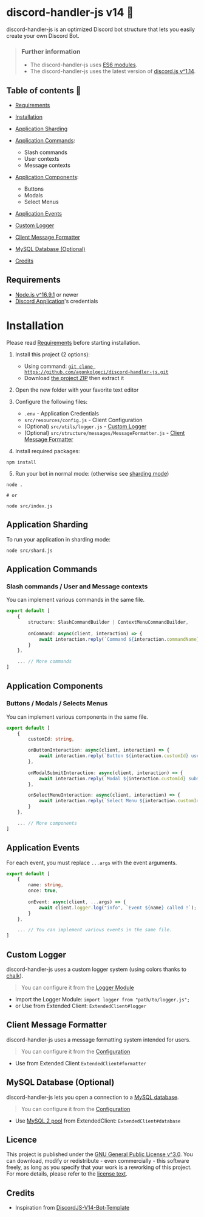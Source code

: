 # discord-handler-js v14 🤖
discord-handler-js is an optimized Discord bot structure that lets you easily create your own Discord Bot.

> ### Further information
> - The discord-handler-js uses [ES6 modules](https://www.google.com/search?q=ES6+modules).
> - The discord-handler-js uses the latest version of [discord.js v^1.14](https://github.com/discordjs/discord.js/releases). 

## Table of contents 📃

- [Requirements](#requirements)
- [Installation](#installation)


- [Application Sharding](#application-sharding)
- [Application Commands](#application-commands):
  - Slash commands
  - User contexts
  - Message contexts
- [Application Components](#application-components):
  - Buttons
  - Modals
  - Select Menus
- [Application Events](#application-events)


- [Custom Logger](#custom-logger)
- [Client Message Formatter](#client-message-formatter)
- [MySQL Database (Optional)](#mysql-database-optional)


- [Credits](#credits)

## Requirements
- [Node.js v^16.9.1](https://nodejs.org/) or newer
- [Discord Application](https://discord.com/developers/docs/getting-started)'s credentials

# Installation
Please read [Requirements](#requirements) before starting installation.

1. Install this project (2 options):
   - Using command: [`git clone https://github.com/agonkolgeci/discord-handler-js.git`](https://git-scm.com/downloads)
   - Download [the project ZIP](https://github.com/agonkolgeci/discord-handler-js/archive/refs/heads/master.zip) then extract it


2. Open the new folder with your favorite text editor


3. Configure the following files:
   - `.env` - Application Credentials
   - `src/resources/config.js` - Client Configuration
   - (Optional) `src/utils/logger.js` - [Custom Logger](#custom-logger)
   - (Optional) `src/structure/messages/MessageFormatter.js` - [Client Message Formatter](#client-message-formatter)


4. Install required packages:
```shell
npm install
```

5. Run your bot in normal mode: (otherwise see [sharding mode](#application-sharding))
```shell
node .

# or

node src/index.js
```

## Application Sharding

To run your application in sharding mode:
```shell
node src/shard.js
```

## Application Commands

### Slash commands / User and Message contexts
You can implement various commands in the same file.

```ts
export default [
    {
        structure: SlashCommandBuilder | ContextMenuCommandBuilder,
      
        onCommand: async(client, interaction) => {
            await interaction.reply(`Command ${interaction.commandName} used by ${interaction.user} !`);
        }
    },

    ... // More commands
]
```

## Application Components

### Buttons / Modals / Selects Menus
You can implement various components in the same file.

```ts
export default [
    {
        customId: string,

        onButtonInteraction: async(client, interaction) => {
            await interaction.reply(`Button ${interaction.customId} used by ${interaction.user} !`);
        },
      
        onModalSubmitInteraction: async(client, interaction) => {
            await interaction.reply(`Modal ${interaction.customId} submited by ${interaction.user} !`);
        },

        onSelectMenuInteraction: async(client, interaction) => {
            await interaction.reply(`Select Menu ${interaction.customId} used by ${interaction.user} !`);
        }
    },

    ... // More components
]
```

## Application Events
For each event, you must replace `...args` with the event arguments.

```ts
export default [
    {
        name: string,
        once: true,
      
        onEvent: async(client, ...args) => {
            await client.logger.log("info", `Event ${name} called !`);
        }
    },

    ... // You can implement various events in the same file.
]
```

## Custom Logger
discord-handler-js uses a custom logger system (using colors thanks to [chalk](https://www.npmjs.com/package/chalk)).

> You can configure it from the [Logger Module](src/utils/logger.js)

- Import the Logger Module: `import logger from "path/to/logger.js";`
- or Use from Extended Client: `ExtendedClient#logger`

## Client Message Formatter
discord-handler-js uses a message formatting system intended for users.

> You can configure it from the [Configuration](src/resources/config.js)

- Use from Extended Client `ExtendedClient#formatter`

## MySQL Database (Optional)
discord-handler-js lets you open a connection to a [MySQL database](https://google.com/search?q=MySQL+database).

> You can configure it from the [Configuration](src/resources/config.js)

- Use [MySQL 2 pool](https://www.npmjs.com/package/mysql2#using-connection-pools) from ExtendedClient: `ExtendedClient#database`

## Licence
This project is published under the [GNU General Public License v^3.0](LICENSE). You can download, modify or redistribute - even commercially - this software freely, as long as you specify that your work is a reworking of this project. For more details, please refer to the [license text](LICENSE).

## Credits
- Inspiration from [DiscordJS-V14-Bot-Template](https://github.com/TFAGaming/DiscordJS-V14-Bot-Template)
